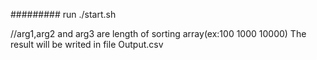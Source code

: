 #########
run ./start.sh <arg1> <arg2> <arg3>

//arg1,arg2 and arg3 are length of sorting array(ex:100 1000 10000) 
The result will be writed in file Output.csv